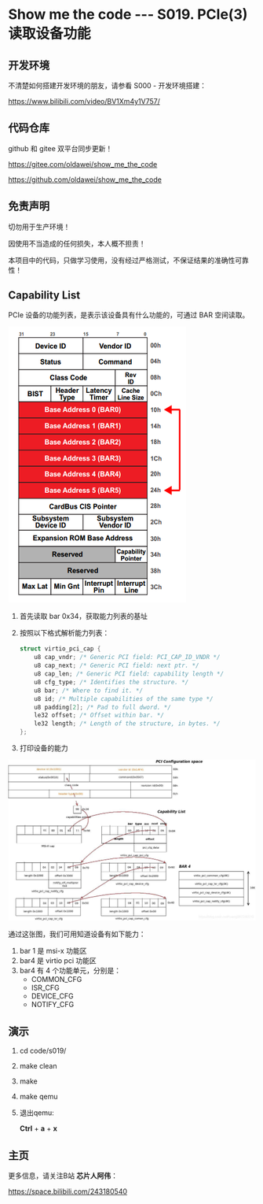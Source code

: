 # Show me the code --- S019. PCIe(3)读取设备功能

## 开发环境

不清楚如何搭建开发环境的朋友，请参看 S000 - 开发环境搭建：

https://www.bilibili.com/video/BV1Xm4y1V757/



## 代码仓库

github 和 gitee 双平台同步更新！

https://gitee.com/oldawei/show_me_the_code

https://github.com/oldawei/show_me_the_code



## 免责声明

切勿用于生产环境！

因使用不当造成的任何损失，本人概不担责！

本项目中的代码，只做学习使用，没有经过严格测试，不保证结果的准确性可靠性！



## Capability List

PCIe 设备的功能列表，是表示该设备具有什么功能的，可通过 BAR 空间读取。

![19-0](docs\19-0.png)

1. 首先读取 bar 0x34，获取能力列表的基址

2. 按照以下格式解析能力列表：

   ```c
   struct virtio_pci_cap {
       u8 cap_vndr; /* Generic PCI field: PCI_CAP_ID_VNDR */
       u8 cap_next; /* Generic PCI field: next ptr. */
       u8 cap_len; /* Generic PCI field: capability length */
       u8 cfg_type; /* Identifies the structure. */
       u8 bar; /* Where to find it. */
       u8 id; /* Multiple capabilities of the same type */
       u8 padding[2]; /* Pad to full dword. */
       le32 offset; /* Offset within bar. */
       le32 length; /* Length of the structure, in bytes. */
   };
   ```

   

3. 打印设备的能力

<img src="docs\19-1.jpeg" alt="19-1"  />



通过这张图，我们可用知道设备有如下能力：

1. bar 1 是 msi-x 功能区
2. bar4 是 virtio pci 功能区
3. bar4 有 4 个功能单元，分别是：
   - COMMON_CFG
   - ISR_CFG
   - DEVICE_CFG
   - NOTIFY_CFG



## 演示

1. cd code/s019/

2. make clean

3. make

4. make qemu

5. 退出qemu: 

   **Ctrl** + **a** + **x**



## 主页

更多信息，请关注B站 **芯片人阿伟**：

https://space.bilibili.com/243180540



